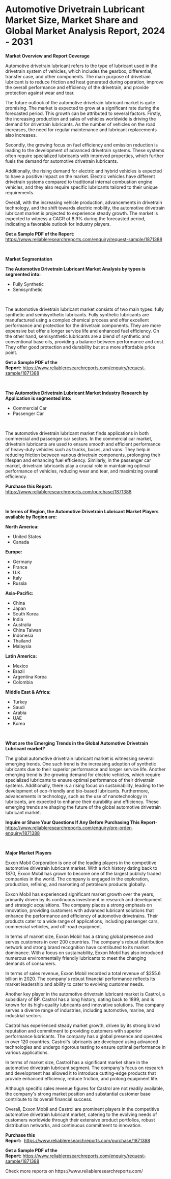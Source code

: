 <p><h1>Automotive Drivetrain Lubricant Market Size, Market Share and Global Market Analysis Report, 2024 - 2031</h1></p><p><strong>Market Overview and Report Coverage</strong></p>
<p><p>Automotive drivetrain lubricant refers to the type of lubricant used in the drivetrain system of vehicles, which includes the gearbox, differential, transfer case, and other components. The main purpose of drivetrain lubricant is to reduce friction and heat generated during operation, improve the overall performance and efficiency of the drivetrain, and provide protection against wear and tear.</p><p>The future outlook of the automotive drivetrain lubricant market is quite promising. The market is expected to grow at a significant rate during the forecasted period. This growth can be attributed to several factors. Firstly, the increasing production and sales of vehicles worldwide is driving the demand for drivetrain lubricants. As the number of vehicles on the road increases, the need for regular maintenance and lubricant replacements also increases.</p><p>Secondly, the growing focus on fuel efficiency and emission reduction is leading to the development of advanced drivetrain systems. These systems often require specialized lubricants with improved properties, which further fuels the demand for automotive drivetrain lubricants.</p><p>Additionally, the rising demand for electric and hybrid vehicles is expected to have a positive impact on the market. Electric vehicles have different drivetrain systems compared to traditional internal combustion engine vehicles, and they also require specific lubricants tailored to their unique requirements.</p><p>Overall, with the increasing vehicle production, advancements in drivetrain technology, and the shift towards electric mobility, the automotive drivetrain lubricant market is projected to experience steady growth. The market is expected to witness a CAGR of 8.9% during the forecasted period, indicating a favorable outlook for industry players.</p></p>
<p><strong>Get a Sample PDF of the Report:</strong> <a href="https://www.reliableresearchreports.com/enquiry/request-sample/1871388">https://www.reliableresearchreports.com/enquiry/request-sample/1871388</a></p>
<p>&nbsp;</p>
<p><strong>Market Segmentation</strong></p>
<p><strong>The Automotive Drivetrain Lubricant Market Analysis by types is segmented into:</strong></p>
<p><ul><li>Fully Synthetic</li><li>Semisynthetic</li></ul></p>
<p>&nbsp;</p>
<p><p>The automotive drivetrain lubricant market consists of two main types: fully synthetic and semisynthetic lubricants. Fully synthetic lubricants are manufactured using a complex chemical process and offer excellent performance and protection for the drivetrain components. They are more expensive but offer a longer service life and enhanced fuel efficiency. On the other hand, semisynthetic lubricants are a blend of synthetic and conventional base oils, providing a balance between performance and cost. They offer good protection and durability but at a more affordable price point.</p></p>
<p><strong>Get a Sample PDF of the Report:</strong>&nbsp;<a href="https://www.reliableresearchreports.com/enquiry/request-sample/1871388">https://www.reliableresearchreports.com/enquiry/request-sample/1871388</a></p>
<p>&nbsp;</p>
<p><strong>The Automotive Drivetrain Lubricant Market Industry Research by Application is segmented into:</strong></p>
<p><ul><li>Commercial Car</li><li>Passenger Car</li></ul></p>
<p>&nbsp;</p>
<p><p>The automotive drivetrain lubricant market finds applications in both commercial and passenger car sectors. In the commercial car market, drivetrain lubricants are used to ensure smooth and efficient performance of heavy-duty vehicles such as trucks, buses, and vans. They help in reducing friction between various drivetrain components, prolonging their lifespan and enhancing fuel efficiency. Similarly, in the passenger car market, drivetrain lubricants play a crucial role in maintaining optimal performance of vehicles, reducing wear and tear, and maximizing overall efficiency.</p></p>
<p><strong>Purchase this Report:</strong>&nbsp; <a href="https://www.reliableresearchreports.com/purchase/1871388">https://www.reliableresearchreports.com/purchase/1871388</a></p>
<p>&nbsp;</p>
<p><strong>In terms of Region, the Automotive Drivetrain Lubricant Market Players available by Region are:</strong></p>
<p>
    <p> <strong> North America: </strong>
        <ul>
            <li>United States</li>
            <li>Canada</li>
        </ul>
        </p> 
    <p> <strong> Europe: </strong>
        <ul>
            <li>Germany</li>
            <li>France</li>
            <li>U.K.</li>
            <li>Italy</li>
            <li>Russia</li>
        </ul>
        </p> 
    <p> <strong> Asia-Pacific: </strong>
        <ul>
            <li>China</li>
            <li>Japan</li>
            <li>South Korea</li>
            <li>India</li>
            <li>Australia</li>
            <li>China Taiwan</li>
            <li>Indonesia</li>
            <li>Thailand</li>
            <li>Malaysia</li>
        </ul>
        </p> 
    <p> <strong> Latin America: </strong>
        <ul>
            <li>Mexico</li>
            <li>Brazil</li>
            <li>Argentina Korea</li>
            <li>Colombia</li>
        </ul>
        </p> 
    <p> <strong> Middle East & Africa: </strong>
        <ul>
            <li>Turkey</li>
            <li>Saudi</li>
            <li>Arabia</li>
            <li>UAE</li>
            <li>Korea</li>
        </ul>
    </p>
    </p>
<p>&nbsp;</p>
<p><strong>What are the Emerging Trends in the Global Automotive Drivetrain Lubricant market?</strong></p>
<p><p>The global automotive drivetrain lubricant market is witnessing several emerging trends. One such trend is the increasing adoption of synthetic lubricants due to their superior performance and longer service life. Another emerging trend is the growing demand for electric vehicles, which require specialized lubricants to ensure optimal performance of their drivetrain systems. Additionally, there is a rising focus on sustainability, leading to the development of eco-friendly and bio-based lubricants. Furthermore, advancements in technology, such as the use of nanotechnology in lubricants, are expected to enhance their durability and efficiency. These emerging trends are shaping the future of the global automotive drivetrain lubricant market.</p></p>
<p><strong>Inquire or Share Your Questions If Any Before Purchasing This Report</strong>- <a href="https://www.reliableresearchreports.com/enquiry/pre-order-enquiry/1871388">https://www.reliableresearchreports.com/enquiry/pre-order-enquiry/1871388</a></p>
<p>&nbsp;</p>
<p><strong>Major Market Players</strong></p>
<p><p>Exxon Mobil Corporation is one of the leading players in the competitive automotive drivetrain lubricant market. With a rich history dating back to 1870, Exxon Mobil has grown to become one of the largest publicly traded companies in the world. The company is engaged in the exploration, production, refining, and marketing of petroleum products globally.</p><p>Exxon Mobil has experienced significant market growth over the years, primarily driven by its continuous investment in research and development and strategic acquisitions. The company places a strong emphasis on innovation, providing customers with advanced lubricant solutions that enhance the performance and efficiency of automotive drivetrains. Their products cater to a wide range of applications, including passenger cars, commercial vehicles, and off-road equipment.</p><p>In terms of market size, Exxon Mobil has a strong global presence and serves customers in over 200 countries. The company's robust distribution network and strong brand recognition have contributed to its market dominance. With a focus on sustainability, Exxon Mobil has also introduced numerous environmentally friendly lubricants to meet the changing demands of consumers.</p><p>In terms of sales revenue, Exxon Mobil recorded a total revenue of $255.6 billion in 2020. The company's robust financial performance reflects its market leadership and ability to cater to evolving customer needs.</p><p>Another key player in the automotive drivetrain lubricant market is Castrol, a subsidiary of BP. Castrol has a long history, dating back to 1899, and is known for its high-quality lubricants and innovative solutions. The company serves a diverse range of industries, including automotive, marine, and industrial sectors.</p><p>Castrol has experienced steady market growth, driven by its strong brand reputation and commitment to providing customers with superior performance lubricants. The company has a global presence and operates in over 120 countries. Castrol's lubricants are developed using advanced technologies and undergo rigorous testing to ensure optimal performance in various applications.</p><p>In terms of market size, Castrol has a significant market share in the automotive drivetrain lubricant segment. The company's focus on research and development has allowed it to introduce cutting-edge products that provide enhanced efficiency, reduce friction, and prolong equipment life.</p><p>Although specific sales revenue figures for Castrol are not readily available, the company's strong market position and substantial customer base contribute to its overall financial success.</p><p>Overall, Exxon Mobil and Castrol are prominent players in the competitive automotive drivetrain lubricant market, catering to the evolving needs of customers worldwide through their extensive product portfolios, robust distribution networks, and continuous commitment to innovation.</p></p>
<p><strong>Purchase this Report:</strong>&nbsp;&nbsp;<a href="https://www.reliableresearchreports.com/purchase/1871388">https://www.reliableresearchreports.com/purchase/1871388</a></p>
<p></p>
<p><strong>Get a Sample PDF of the Report:</strong>&nbsp;<a href="https://www.reliableresearchreports.com/enquiry/request-sample/1871388">https://www.reliableresearchreports.com/enquiry/request-sample/1871388</a></p>
<p>Check more reports on https://www.reliableresearchreports.com/</p>